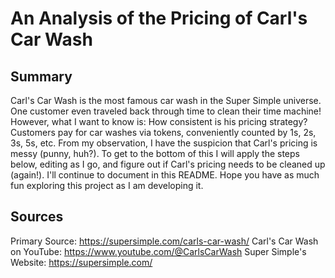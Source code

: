 # An Analysis of the Pricing of Carl's Car Wash

## Summary

Carl's Car Wash is the most famous car wash in the Super Simple universe.  One customer even traveled back through time to clean their time machine! However, what I want to know is: How consistent is his pricing strategy? Customers pay for car washes via tokens, conveniently counted by 1s, 2s, 3s, 5s, etc. From my observation, I have the suspicion that Carl's pricing is messy (punny, huh?).  To get to the bottom of this I will apply the steps below, editing as I go, and figure out if Carl's pricing needs to be cleaned up (again!).  I'll continue to document in this README.  Hope you have as much fun exploring this project as I am developing it.


## Sources

Primary Source: https://supersimple.com/carls-car-wash/
Carl's Car Wash on YouTube: https://www.youtube.com/@CarlsCarWash
Super Simple's Website: https://supersimple.com/
